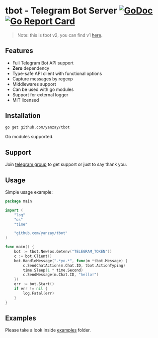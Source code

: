 # tbot - Telegram Bot Server [![GoDoc](https://godoc.org/github.com/yanzay/tbot?status.svg)](https://godoc.org/github.com/yanzay/tbot) [![Go Report Card](https://goreportcard.com/badge/github.com/yanzay/tbot)](https://goreportcard.com/report/github.com/yanzay/tbot)

> Note: this is tbot v2, you can find v1 [here](https://github.com/yanzay/tbot/tree/v1.0).

## Features

- Full Telegram Bot API support
- **Zero** dependency
- Type-safe API client with functional options
- Capture messages by regexp
- Middlewares support
- Can be used with go modules
- Support for external logger
- MIT licensed

## Installation

```bash
go get github.com/yanzay/tbot
```

Go modules supported.

## Support

Join [telegram group](https://t.me/tbotgo) to get support or just to say thank you.

## Usage

Simple usage example:

[embedmd]:# (examples/basic/main.go)
```go
package main

import (
	"log"
	"os"
	"time"

	"github.com/yanzay/tbot"
)

func main() {
	bot := tbot.New(os.Getenv("TELEGRAM_TOKEN"))
	c := bot.Client()
	bot.HandleMessage(".*yo.*", func(m *tbot.Message) {
		c.SendChatAction(m.Chat.ID, tbot.ActionTyping)
		time.Sleep(1 * time.Second)
		c.SendMessage(m.Chat.ID, "hello!")
	})
	err := bot.Start()
	if err != nil {
		log.Fatal(err)
	}
}
```

## Examples

Please take a look inside [examples](https://github.com/yanzay/tbot/tree/master/examples) folder.
